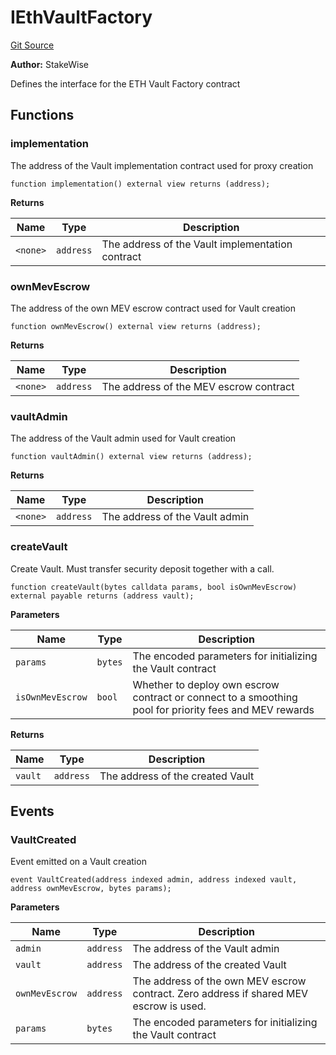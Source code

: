 # IEthVaultFactory
[Git Source](https://github.com/stakewise/v3-core/blob/c4059a64871829ca60ea58f054baf8eb13d3572a/contracts/interfaces/IEthVaultFactory.sol)

**Author:**
StakeWise

Defines the interface for the ETH Vault Factory contract


## Functions
### implementation

The address of the Vault implementation contract used for proxy creation


```solidity
function implementation() external view returns (address);
```
**Returns**

|Name|Type|Description|
|----|----|-----------|
|`<none>`|`address`|The address of the Vault implementation contract|


### ownMevEscrow

The address of the own MEV escrow contract used for Vault creation


```solidity
function ownMevEscrow() external view returns (address);
```
**Returns**

|Name|Type|Description|
|----|----|-----------|
|`<none>`|`address`|The address of the MEV escrow contract|


### vaultAdmin

The address of the Vault admin used for Vault creation


```solidity
function vaultAdmin() external view returns (address);
```
**Returns**

|Name|Type|Description|
|----|----|-----------|
|`<none>`|`address`|The address of the Vault admin|


### createVault

Create Vault. Must transfer security deposit together with a call.


```solidity
function createVault(bytes calldata params, bool isOwnMevEscrow) external payable returns (address vault);
```
**Parameters**

|Name|Type|Description|
|----|----|-----------|
|`params`|`bytes`|The encoded parameters for initializing the Vault contract|
|`isOwnMevEscrow`|`bool`|Whether to deploy own escrow contract or connect to a smoothing pool for priority fees and MEV rewards|

**Returns**

|Name|Type|Description|
|----|----|-----------|
|`vault`|`address`|The address of the created Vault|


## Events
### VaultCreated
Event emitted on a Vault creation


```solidity
event VaultCreated(address indexed admin, address indexed vault, address ownMevEscrow, bytes params);
```

**Parameters**

|Name|Type|Description|
|----|----|-----------|
|`admin`|`address`|The address of the Vault admin|
|`vault`|`address`|The address of the created Vault|
|`ownMevEscrow`|`address`|The address of the own MEV escrow contract. Zero address if shared MEV escrow is used.|
|`params`|`bytes`|The encoded parameters for initializing the Vault contract|

